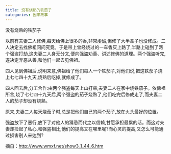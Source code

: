 ```yaml
---
title: 没有烧熟的铁茄子
categories: 因果故事
---
```


	   
没有烧熟的铁茄子

以前有夫妻二人修佛,每天给佛上很多的香,非常虔诚,但修了大半辈子也没修成。二人决定去找佛祖问问究竟。于是带上曾经烧过的一车香灰上路了,半路上碰到了两个强盗打劫,这夫妻二人身无分文,便向强盗劝善、讲述修佛的道理。两个强盗听完,遂决定弃恶从善,和他们一起去见佛祖。

四人见到佛祖后,说明来意,佛祖给了他们每人一个铁茄子,对他们说,把这铁茄子烧上七七四十九天,烧熟后吃掉,就修成了。

四人回去后,分工合作:由两个强盗每天上山打柴,夫妻二人在家中烧铁茄子。依佛祖所言,烧了七七四十九天后,两个强盗的茄子烧熟了,他们吃完后修成走了,而夫妻二人的茄子却没有烧熟。

原来,夫妻二人每天烧茄子时,总是把他们自己的两个茄子,放在火头最好的位置。

强盗放下了恶行,放下了对他人的猜忌而代之以信赖,甘愿承担最累的活。而这对夫妻却捡起了私心,和强盗相比,他们的提高又在哪里呢?而心灵的提高,又怎么可能通过损害别人来达到?

摘自：http://www.wmxf.net/show3_1_44_6.htm